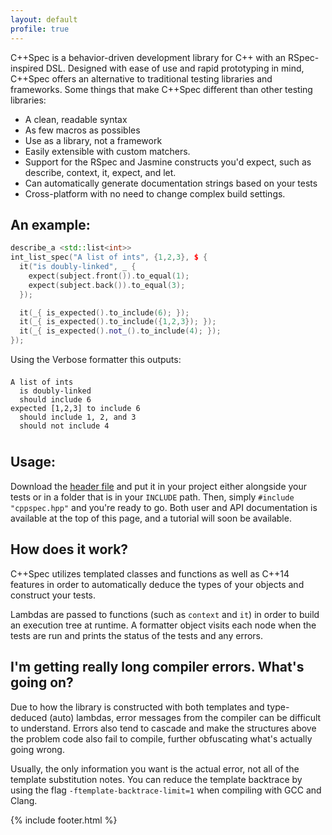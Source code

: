 ```yaml
---
layout: default
profile: true
---
```


C++Spec is a behavior-driven development library for C++ with an RSpec-inspired DSL. Designed with ease of use and rapid prototyping in mind, C++Spec offers an alternative to traditional testing libraries and frameworks. Some things that make C++Spec different than other testing libraries:

- A clean, readable syntax
- As few macros as possibles
- Use as a library, not a framework
- Easily extensible with custom matchers.
- Support for the RSpec and Jasmine constructs you'd expect, such as describe, context, it, expect, and let.
- Can automatically generate documentation strings based on your tests
- Cross-platform with no need to change complex build settings.



## An example:

```cpp
describe_a <std::list<int>>
int_list_spec("A list of ints", {1,2,3}, $ {
  it("is doubly-linked", _ {
    expect(subject.front()).to_equal(1);
    expect(subject.back()).to_equal(3);
  });

  it(_{ is_expected().to_include(6); });
  it(_{ is_expected().to_include({1,2,3}); });
  it(_{ is_expected().not_().to_include(4); });
});
```

<p style="padding-bottom:0;margin-bottom:-.5em;">Using the Verbose formatter this outputs:</p>
<pre class="highlight" style="padding-top:0;padding-bottom:0;margin-bottom:-.5em">
<code>
<span>A list of ints</span>
<span class="sr">  is doubly-linked</span>
<span class="s1">  should include 6</span>
<span class="s1">expected [1,2,3] to include 6</span>
<span class="sr">  should include 1, 2, and 3</span>
<span class="sr">  should not include 4</span>
</code>
</pre>

## Usage:

Download the [header file]() and put it in your project either alongside your tests or in a folder that is in your `INCLUDE` path. Then, simply `#include "cppspec.hpp"` and you're ready to go. Both user and API documentation is available at the top of this page, and a tutorial will soon be available.

## How does it work?

C++Spec utilizes templated classes and functions as well as C++14 features in order to automatically deduce the types of your objects and construct your tests.

Lambdas are passed to functions (such as `context` and `it`) in order to build an execution tree at runtime. A formatter object visits each node when the tests are run and prints the status of the tests and any errors.

## I'm getting really long compiler errors. What's going on?

Due to how the library is constructed with both templates and type-deduced (auto) lambdas, error messages from the compiler can be difficult to understand. Errors also tend to cascade and make the structures above the problem code also fail to compile, further obfuscating what's actually going wrong.

Usually, the only information you want is the actual error, not all of the template substitution notes. You can reduce the template backtrace by using the flag `-ftemplate-backtrace-limit=1` when compiling with GCC and Clang.



{% include footer.html %}
